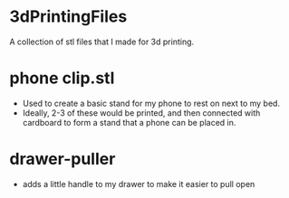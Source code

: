 # 3dPrintingFiles
A collection of stl files that I made for 3d printing.

# phone clip.stl

* Used to create a basic stand for my phone to rest on next to my bed.
* Ideally, 2-3 of these would be printed, and then connected with cardboard to form a stand that a phone can be placed in.

# drawer-puller

* adds a little handle to my drawer to make it easier to pull open
